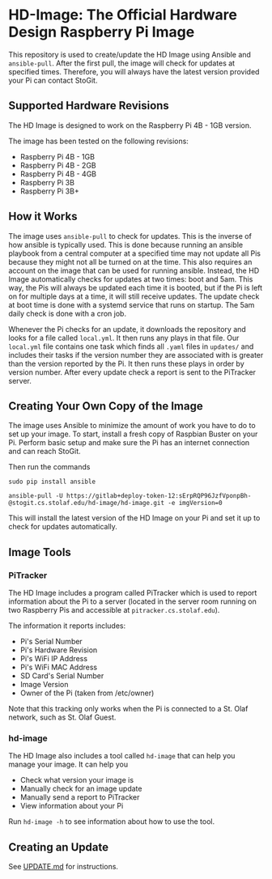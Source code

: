 # HD-Image: The Official Hardware Design Raspberry Pi Image

This repository is used to create/update the HD Image using Ansible and `ansible-pull`. 
After the first pull, the image will check for updates at specified times.
Therefore, you will always have the latest version provided your Pi can contact StoGit.


## Supported Hardware Revisions

The HD Image is designed to work on the Raspberry Pi 4B - 1GB version.

The image has been tested on the following revisions:
- Raspberry Pi 4B - 1GB
- Raspberry Pi 4B - 2GB
- Raspberry Pi 4B - 4GB
- Raspberry Pi 3B
- Raspberry Pi 3B+


## How it Works

The image uses `ansible-pull` to check for updates. This is the inverse of how ansible is typically used.
This is done because running an ansible playbook from a central computer at a specified time may not update all Pis because they might not all be turned on at the time.
This also requires an account on the image that can be used for running ansible.
Instead, the HD Image automatically checks for updates at two times: boot and 5am.
This way, the Pis will always be updated each time it is booted, but if the Pi is left on for multiple days at a time, it will still receive updates.
The update check at boot time is done with a systemd service that runs on startup.
The 5am daily check is done with a cron job.

Whenever the Pi checks for an update, it downloads the repository and looks for a file called `local.yml`.
It then runs any plays in that file.
Our `local.yml` file contains one task which finds all `.yaml` files in `updates/` and includes their tasks if the version number they are associated with is greater than the version reported by the Pi.
It then runs these plays in order by version number.
After every update check a report is sent to the PiTracker server.


## Creating Your Own Copy of the Image

The image uses Ansible to minimize the amount of work you have to do to set up your image.
To start, install a fresh copy of Raspbian Buster on your Pi.
Perform basic setup and make sure the Pi has an internet connection and can reach StoGit.

Then run the commands
```
sudo pip install ansible

ansible-pull -U https://gitlab+deploy-token-12:sErpRQP96JzfVponpBh-@stogit.cs.stolaf.edu/hd-image/hd-image.git -e imgVersion=0
```
This will install the latest version of the HD Image on your Pi and set it up to check for updates automatically.


## Image Tools

### PiTracker

The HD Image includes a program called PiTracker which is used to report information about the Pi to a server (located in the server room running on two Raspberry Pis and accessible at `pitracker.cs.stolaf.edu`).

The information it reports includes:
- Pi's Serial Number
- Pi's Hardware Revision
- Pi's WiFi IP Address
- Pi's WiFi MAC Address
- SD Card's Serial Number
- Image Version
- Owner of the Pi (taken from /etc/owner)

Note that this tracking only works when the Pi is connected to a St. Olaf network, such as St. Olaf Guest.

### hd-image

The HD Image also includes a tool called `hd-image` that can help you manage your image.
It can help you
- Check what version your image is
- Manually check for an image update
- Manually send a report to PiTracker
- View information about your Pi

Run `hd-image -h` to see information about how to use the tool.


## Creating an Update

See [UPDATE.md](https://stogit.cs.stolaf.edu/hd-image/hd-image/blob/master/UPDATE.md) for instructions.
